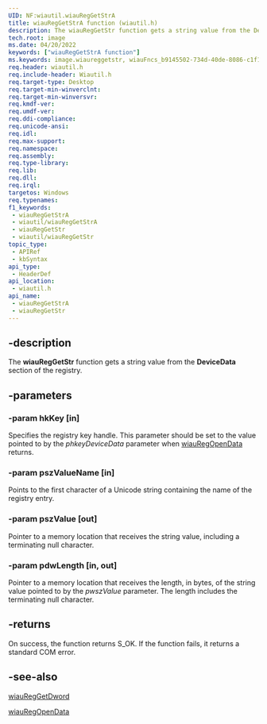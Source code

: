 ```yaml
---
UID: NF:wiautil.wiauRegGetStrA
title: wiauRegGetStrA function (wiautil.h)
description: The wiauRegGetStr function gets a string value from the DeviceData section of the registry.
tech.root: image
ms.date: 04/20/2022
keywords: ["wiauRegGetStrA function"]
ms.keywords: image.wiaureggetstr, wiauFncs_b9145502-734d-40de-8086-c1f193966269.xml, wiauRegGetStr, wiauRegGetStr function [Imaging Devices], wiauRegGetStrA, wiauRegGetStrW, wiautil/wiauRegGetStr
req.header: wiautil.h
req.include-header: Wiautil.h
req.target-type: Desktop
req.target-min-winverclnt: 
req.target-min-winversvr: 
req.kmdf-ver: 
req.umdf-ver: 
req.ddi-compliance: 
req.unicode-ansi: 
req.idl: 
req.max-support: 
req.namespace: 
req.assembly: 
req.type-library: 
req.lib: 
req.dll: 
req.irql: 
targetos: Windows
req.typenames: 
f1_keywords:
 - wiauRegGetStrA
 - wiautil/wiauRegGetStrA
 - wiauRegGetStr
 - wiautil/wiauRegGetStr
topic_type:
 - APIRef
 - kbSyntax
api_type:
 - HeaderDef
api_location:
 - wiautil.h
api_name:
 - wiauRegGetStrA
 - wiauRegGetStr
---
```


## -description

The **wiauRegGetStr** function gets a string value from the **DeviceData** section of the registry.

## -parameters

### -param hkKey [in]

Specifies the registry key handle. This parameter should be set to the value pointed to by the *phkeyDeviceData* parameter when [wiauRegOpenData](/windows-hardware/drivers/ddi/wiautil/nf-wiautil-wiauregopendataw) returns.

### -param pszValueName [in]

Points to the first character of a Unicode string containing the name of the registry entry.

### -param pszValue [out]

Pointer to a memory location that receives the string value, including a terminating null character.

### -param pdwLength [in, out]

Pointer to a memory location that receives the length, in bytes, of the string value pointed to by the *pwszValue* parameter. The length includes the terminating null character.

## -returns

On success, the function returns S_OK. If the function fails, it returns a standard COM error.

## -see-also

[wiauRegGetDword](/windows-hardware/drivers/ddi/wiautil/nf-wiautil-wiaureggetdwordw)

[wiauRegOpenData](/windows-hardware/drivers/ddi/wiautil/nf-wiautil-wiauregopendataw)
